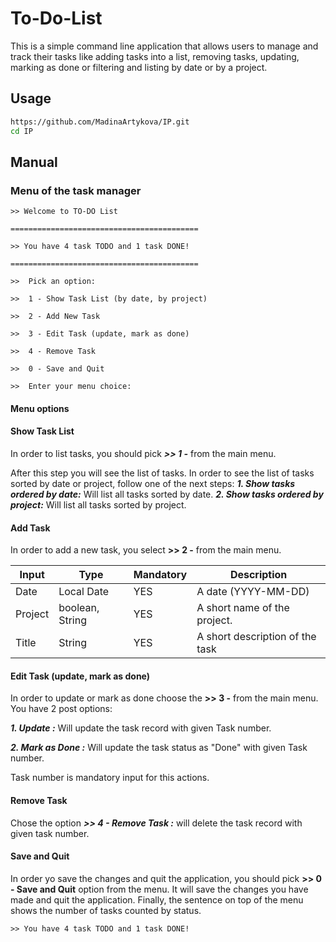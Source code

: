 # To-Do-List
This is a simple command line application that allows users to manage and track their tasks like adding tasks into a list, removing tasks, updating, marking as done or filtering and listing by date or by a project. 

## Usage

```bash
https://github.com/MadinaArtykova/IP.git
cd IP
```


## Manual

### Menu of the task manager

```>> Welcome to TO-DO List```

```==========================================```

```>> You have 4 task TODO and 1 task DONE!```

```==========================================```

```>>  Pick an option: ```

```>>  1 - Show Task List (by date, by project)```

```>>  2 - Add New Task```

```>>  3 - Edit Task (update, mark as done)```

```>>  4 - Remove Task```

```>>  0 - Save and Quit```

```>>  Enter your menu choice:```


#### Menu options
#### Show Task List

In order to list tasks, you should pick ****_>> 1 -_**** from the main menu. 

After this step you will see the list of tasks. In order to see the list of tasks sorted by date or project,
follow one of the next steps:
**_1. Show tasks ordered by date:_** Will list all tasks sorted by date.
**_2. Show tasks ordered by project:_** Will list all tasks sorted by project.


#### Add Task

In order to add a new task, you select ****>> 2 -**** from the main menu. 

| Input    	| Type                	| Mandatory 	| Description                                                                                                    	|
|----------	|---------------------	|-----------	|----------------------------------------------------------------------------------------------------------------	|
|  Date 	| Local Date          	| YES       	| A date (YYYY-MM-DD)                 	|
| Project 	| boolean, String      	| YES       	| A short name of the project.                                                                               	|
| Title  	| String            	| YES       	| A short description of the task 	|


#### Edit Task (update, mark as done)

In order to update or mark as done choose the ****>> 3 -**** from the main menu. 
You have 2 post options:

**_1. Update          :_** Will update the task record with given Task number.

**_2. Mark as Done    :_** Will update the task status as "Done" with given Task number.

Task number is mandatory input for this actions. 

#### Remove Task

Chose the option **_>> 4 - Remove Task :_** will delete the task record with given task number.

#### Save and Quit

In order yo save the changes and quit the application, you should pick **>>  0 - Save and Quit** option from the menu.
It will save the changes you have made and quit the application.
Finally, the sentence on top of the menu shows the number of tasks counted by status.

```>> You have 4 task TODO and 1 task DONE!```